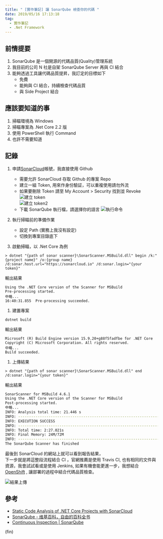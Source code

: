 ```yaml
---
title: " [實作筆記] 讓 SonarQube 檢查你的代碼 "
date: 2019/05/16 17:13:18
tag:
  - 實作筆記
  - .Net Framework
---
```


## 前情提要

1. SonarQube 是一個開源的代碼品質(Quality)管理系統
2. 我目前的公司 N 社是自架 SonarQube Server 再與 CI 結合
3. 能夠透過工具讓代碼品質提昇，我訂定的目標如下
   - 免費
   - 能夠與 CI 結合，持續檢查代碼品質
   - 與 Side Project 結合

## 應該要知道的事

1. 掃瞄環境為 Windows
2. 掃瞄專案為 .Net Core 2.2 版
3. 使用 PowerShell 執行 Command
4. 也許不需要知道

## 記錄

1. 申請[SonarCloud](https://sonarcloud.io)帳號，我直接使用 Github

   - 需要允許 SonarCloud 存取 Github 的專案 Repo
   - 建立一組 Token, 用來作身份驗証，可以重複使用請勿外流
   - 如果要刪除 Token 請至 My Account > Security 找到並 Revoke
     ![建立 token](/images/2019/5/sonarcloud_gen.jpg)  
      ![建立 token2](/images/2019/5/sonarcloud_gentoken.jpg)
   - 下載 SonarQube 執行檔，請選擇你的語言
     ![執行命令](/images/2019/5/sonarcloud_command.jpg)

2. 執行掃瞄前的準備作業

   - 設定 Path (實務上我沒有設定)
   - 切換到專案目錄底下

3. 啟動掃瞄，以 .Net Core 為例

```shell
> dotnet "{path of sonar scanner}\SonarScanner.MSBuild.dll" begin /k:"{project name}" /o:{group name} /d:sonar.host.url="https://sonarcloud.io" /d:sonar.login="{your token}"
```

輸出結果

```shell
Using the .NET Core version of the Scanner for MSBuild
Pre-processing started.
中略...
16:40:31.855  Pre-processing succeeded.
```

1. 建置專案

```shell
dotnet build
```

輸出結果

```shell
Microsoft (R) Build Engine version 15.9.20+g88f5fadfbe for .NET Core
Copyright (C) Microsoft Corporation. All rights reserved.
中略...
Build succeeded.
```

1. 上傳結果

```shell
> dotnet "{path of sonar scanner}\SonarScanner.MSBuild.dll" end /d:sonar.login="{your token}"
```

輸出結果

```bash
SonarScanner for MSBuild 4.6.1
Using the .NET Core version of the Scanner for MSBuild
Post-processing started.
中略...
INFO: Analysis total time: 21.446 s
INFO: ------------------------------------------------------------------------
INFO: EXECUTION SUCCESS
INFO: ------------------------------------------------------------------------
INFO: Total time: 2:27.021s
INFO: Final Memory: 24M/72M
INFO: ------------------------------------------------------------------------
The SonarQube Scanner has finished
```

最後到 SonarCloud 的網站上就可以看到報告結果，  
下一步就是將這整段流程結合 CI ，官網推薦是使用 Travis CI,
也有相同的文件與資源，我會試試看或是使用 Jenkins,
如果有機會能更進一步，我想結合 [OpenShift](https://www.openshift.com/) ,
讓部署的過程中結合代碼品質檢查。

![結果上傳](/images/2019/5/sonarcloud_result.jpg)

## 參考

- [Static Code Analysis of .NET Core Projects with SonarCloud](https://dotnetthoughts.net/static-code-analysis-of-netcore-projects/)
- [SonarQube - 维基百科，自由的百科全书](https://zh.wikipedia.org/wiki/SonarQube)
- [Continuous Inspection | SonarQube](https://www.sonarqube.org/)

(fin)
